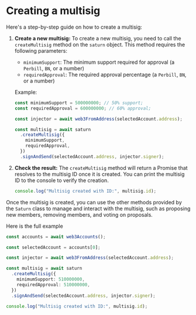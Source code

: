 # Creating a multisig

Here's a step-by-step guide on how to create a multisig:

1. **Create a new multisig:**
   To create a new multisig, you need to call the `createMultisig` method on the `saturn` object. This method requires the following parameters:

   - `minimumSupport`: The minimum support required for approval (a `Perbill`, `BN`, or a number)
   - `requiredApproval`: The required approval percentage (a `Perbill`, `BN`, or a number)

   Example:

   ```typescript
   const minimumSupport = 500000000; // 50% support;
   const requiredApproval = 600000000; // 60% approval;

   const injector = await web3FromAddress(selectedAccount.address);

   const multisig = await saturn
     .createMultisig({
       minimumSupport,
       requiredApproval,
     })
     .signAndSend(selectedAccount.address, injector.signer);
   ```

2. **Check the result:**
   The `createMultisig` method will return a Promise that resolves to the multisig ID once it is created. You can print the multisig ID to the console to verify the creation.

   ```typescript
   console.log("Multisig created with ID:", multisig.id);
   ```

Once the multisig is created, you can use the other methods provided by the `Saturn` class to manage and interact with the multisig, such as proposing new members, removing members, and voting on proposals.

Here is the full example

```typescript
const accounts = await web3Accounts();

const selectedAccount = accounts[0];

const injector = await web3FromAddress(selectedAccount.address);

const multisig = await saturn
  .createMultisig({
    minimumSupport: 510000000,
    requiredApproval: 510000000,
  })
  .signAndSend(selectedAccount.address, injector.signer);

console.log("Multisig created with ID:", multisig.id);
```
